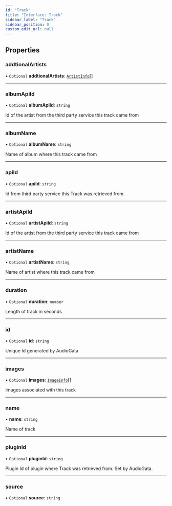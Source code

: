 ```yaml
---
id: "Track"
title: "Interface: Track"
sidebar_label: "Track"
sidebar_position: 0
custom_edit_url: null
---
```


## Properties

### addtionalArtists

• `Optional` **addtionalArtists**: [`ArtistInfo`](ArtistInfo.md)[]

___

### albumApiId

• `Optional` **albumApiId**: `string`

Id of the artist from the third party service this track came from

___

### albumName

• `Optional` **albumName**: `string`

Name of album where this track came from

___

### apiId

• `Optional` **apiId**: `string`

Id from third party service this Track was retrieved from.

___

### artistApiId

• `Optional` **artistApiId**: `string`

Id of the artist from the third party service this track came from

___

### artistName

• `Optional` **artistName**: `string`

Name of artist where this track came from

___

### duration

• `Optional` **duration**: `number`

Length of track in seconds

___

### id

• `Optional` **id**: `string`

Unique Id generated by AudioGata

___

### images

• `Optional` **images**: [`ImageInfo`](ImageInfo.md)[]

Images associated with this track

___

### name

• **name**: `string`

Name of track

___

### pluginId

• `Optional` **pluginId**: `string`

Plugin Id of plugin where Track was retrieved from. Set by AudioGata.

___

### source

• `Optional` **source**: `string`

